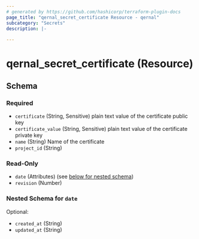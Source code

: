 ```yaml
---
# generated by https://github.com/hashicorp/terraform-plugin-docs
page_title: "qernal_secret_certificate Resource - qernal"
subcategory: "Secrets"
description: |-
  
---
```


# qernal_secret_certificate (Resource)





<!-- schema generated by tfplugindocs -->
## Schema

### Required

- `certificate` (String, Sensitive) plain text value of the certificate public key
- `certificate_value` (String, Sensitive) plain text value of the certificate private key
- `name` (String) Name of the certificate
- `project_id` (String)

### Read-Only

- `date` (Attributes) (see [below for nested schema](#nestedatt--date))
- `revision` (Number)

<a id="nestedatt--date"></a>
### Nested Schema for `date`

Optional:

- `created_at` (String)
- `updated_at` (String)
